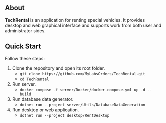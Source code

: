 ## About
**TechRental** is an application for renting special vehicles. It provides desktop and web graphical interface and supports work from both user and administrator sides.

## Quick Start
Follow these steps:
1. Clone the repository and open its root folder.
   - `git clone https://github.com/MyLabsOrders/TechRental.git`
   - `cd TechRental`
2. Run server.
   - `docker compose -f server/Docker/docker-compose.yml up -d --build`
4. Run database data generator.
   - `dotnet run --project server/Utils/DatabaseDataGeneration`
6. Run desktop or web application.
   - `dotnet run --project desktop/RentDesktop`
